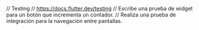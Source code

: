 // Testing
// https://docs.flutter.dev/testing
// Escribe una prueba de widget para un botón que incrementa un contador.
// Realiza una prueba de integración para la navegación entre pantallas.
